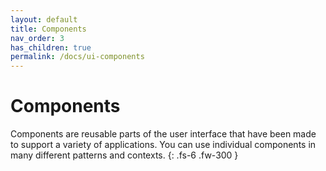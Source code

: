 ```yaml
---
layout: default
title: Components
nav_order: 3
has_children: true
permalink: /docs/ui-components
---
```


# Components

Components are reusable parts of the user interface that have been made to support a variety of applications. You can use individual components in many different patterns and contexts.
{: .fs-6 .fw-300 }
